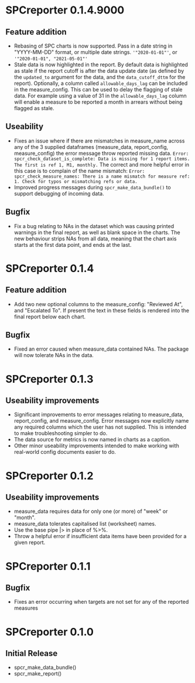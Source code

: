 # SPCreporter 0.1.4.9000

## Feature addition

* Rebasing of SPC charts is now supported.  Pass in a date string in "YYYY-MM-DD" format, or multiple date strings.  `'"2020-01-01"'`, or `'"2020-01-01", "2021-05-01"'`
* Stale data is now highlighted in the report.  By default data is highlighted as stale if the report cutoff is after the data update date (as defined by the `updated_to` argument for the data, and the `data_cutoff_dttm` for the report).  Optionally, a column called `allowable_days_lag` can be included in the measure_config.  This can be used to delay the flagging of stale data.  For example using a value of 31 in the `allowable_days_lag` column will enable a measure to be reported a month in arrears without being flagged as stale.  

## Useability

* Fixes an issue where if there are mismatches in measure_name across any of the 3 supplied dataframes (measure_data, report_config, measure_config) the error message throw reported missing data.  `Error: spcr_check_dataset_is_complete: Data is missing for 1 report items. The first is ref 1, M1, monthly.`  The correct and more helpful error in this case is to complain of the name mismatch: `Error: spcr_check_measure_names: There is a name mismatch for measure ref: 1. Check for typos or mismatching refs or data.`
* Improved progress messages during `spcr_make_data_bundle()` to support debugging of incoming data.

## Bugfix

* Fix a bug relating to NAs in the dataset which was causing printed warnings in the final report, as well as blank space in the charts.  The new behaviour strips NAs from all data, meaning that the chart axis starts at the first data point, and ends at the last.  

# SPCreporter 0.1.4

## Feature addition

* Add two new optional columns to the measure_config: "Reviewed At", and "Escalated To".  If present the text in these fields is rendered into the final report below each chart.  

## Bugfix

* Fixed an error caused when measure_data contained NAs.  The package will now tolerate NAs in the data.  

# SPCreporter 0.1.3

## Useability improvements

* Significant improvements to error messages relating to measure_data, report_config, and measure_config.  Error messages now explicitly name any required columns which the user has not supplied.  This is intended to make troubleshooting simpler to do.  
* The data source for metrics is now named in charts as a caption.  
* Other minor useability improvements intended to make working with real-world config documents easier to do.  

# SPCreporter 0.1.2

## Useability improvements

* measure_data requires data for only one (or more) of "week" or "month".
* measure_data tolerates capitalised list (worksheet) names.
* Use the base pipe |> in place of %>%.
* Throw a helpful error if insufficient data items have been provided for a given report.

# SPCreporter 0.1.1

## Bugfix

* Fixes an error occurring when targets are not set for any of the reported measures


# SPCreporter 0.1.0
## Initial Release

* spcr_make_data_bundle()
* spcr_make_report()

